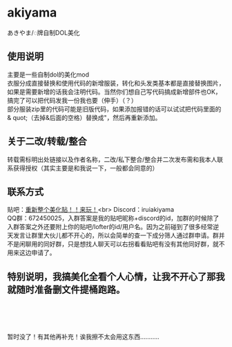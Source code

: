# akiyama
あきやま/◌牌自制DOL美化



## 使用说明
主要是一些自制dol的美化mod<br>
  衣服分成直接替换和使用代码的新增服装，转化和头发类基本都是直接替换图片，如果是需要新增的话我会注明代码。当然你们想自己写代码搞成新增部件也OK，搞完了可以把代码发我一份我也要（伸手）（？）<br>
  部分服装zip里的代码可能是旧版代码，如果添加报错的话可以试试把代码里面的 & quot;（去掉&后面的空格）替换成"，然后再重新添加。

## 关于二改/转载/整合
 转载需标明出处链接以及作者名称，二改/私下整合/整合并二次发布需和我本人联系获得授权（其实主要是和我说一下，一般都会同意的） 
 
 ## 联系方式
 贴吧：[重新整个美化贴！！来玩！](https://tieba.baidu.com/p/8716380549?)<br>
 Discord：iruiakiyama<br>
 QQ群：672450025，入群答案是我的贴吧昵称+discord的id，加群的时候除了入群答案之外还要附上你的贴吧/lofter的id/用户名。因为之前碰到了很多经常逆天发言让群里大伙儿都不开心的，所以会简单的查一下成分筛人通过群申请。群并不是闲聊用的同好群，只是想找人聊天可以右拐看看贴吧有没有其他同好群，就不用来这边申请了。<br>

  ## 特别说明，我搞美化全看个人心情，让我不开心了那我就随时准备删文件提桶跑路。
<br>
<br>
<br>
<br>
暂时没了！有其他再补充！诶我擦不太会用这东西...........
